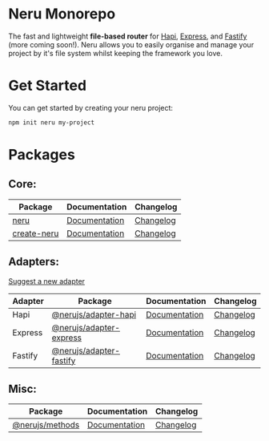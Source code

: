 # Neru Monorepo

The fast and lightweight **file-based router** for [Hapi](https://github.com/hapijs/hapi), [Express](https://github.com/expressjs/express), and [Fastify](https://www.fastify.io/) (more coming soon!). Neru allows you to easily organise and manage your project by it's file system whilst keeping the framework you love.

# Get Started

You can get started by creating your neru project:

```bash
npm init neru my-project
```

# Packages

## Core:

| Package                                       | Documentation                                    | Changelog                                                                   |
|-----------------------------------------------|--------------------------------------------------|-----------------------------------------------------------------------------|
| [neru](packages/neru)                         | [Documentation](https://neru.dev)                | [Changelog](packages/neru/CHANGELOG.md)                                     |
| [create-neru](packages/create-neru)           | [Documentation](packages/create-neru/README.md)  | [Changelog](packages/create-neru/CHANGELOG.md)                              |

## Adapters:

[Suggest a new adapter](https://github.com/ghostdevv/neru/issues/new)

| Adapter | Package                                             | Documentation                                               | Changelog                                          |
|---------|-----------------------------------------------------|-------------------------------------------------------------|----------------------------------------------------|
| Hapi    | [@nerujs/adapter-hapi](packages/adapter-hapi)       | [Documentation](https://www.neru.dev/adapters/hapi.html)    | [Changelog](packages/adapter-hapi/CHANGELOG.md)    |
| Express | [@nerujs/adapter-express](packages/adapter-express) | [Documentation](https://www.neru.dev/adapters/express.html) | [Changelog](packages/adapter-express/CHANGELOG.md) |
| Fastify | [@nerujs/adapter-fastify](packages/adapter-fastify) | [Documentation](https://www.neru.dev/adapters/fastify.html) | [Changelog](packages/adapter-fastify/CHANGELOG.md) |

## Misc:

| Package                                       | Documentation                                    | Changelog                                       |
|-----------------------------------------------|--------------------------------------------------|-------------------------------------------------|
| [@nerujs/methods](packages/methods)           | [Documentation](packages/methods/README.md)      | [Changelog](packages/methods/CHANGELOG.md)      |
